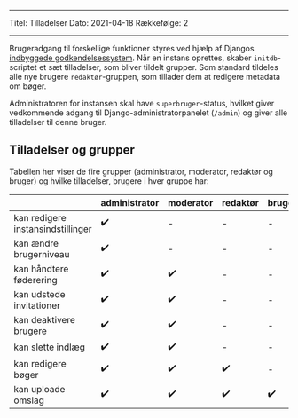 - - -
Titel: Tilladelser Dato: 2021-04-18 Rækkefølge: 2
- - -

Brugeradgang til forskellige funktioner styres ved hjælp af Djangos [indbyggede godkendelsessystem](https://docs.djangoproject.com/en/3.2/topics/auth/default/). Når en instans oprettes, skaber `initdb`-scriptet et sæt tilladelser, som bliver tildelt grupper. Som standard tildeles alle nye brugere `redaktør`-gruppen, som tillader dem at redigere metadata om bøger.

Administratoren for instansen skal have `superbruger`-status, hvilket giver vedkommende adgang til Django-administratorpanelet (`/admin`) og giver alle tilladelser til denne bruger.

## Tilladelser og grupper
Tabellen her viser de fire grupper (administrator, moderator, redaktør og bruger) og hvilke tilladelser, brugere i hver gruppe har:

|                                   | administrator | moderator | redaktør | bruger |
| --------------------------------- | ------------- | --------- | -------- | ------ |
| kan redigere instansindstillinger | ✔️            | -         | -        | -      |
| kan ændre brugerniveau            | ✔️            | -         | -        | -      |
| kan håndtere føderering           | ✔️            | ✔️        | -        | -      |
| kan udstede invitationer          | ✔️            | ✔️        | -        | -      |
| kan deaktivere brugere            | ✔️            | ✔️        | -        | -      |
| kan slette indlæg                 | ✔️            | ✔️        | -        | -      |
| kan redigere bøger                | ✔️            | ✔️        | ✔️       | -      |
 kan uploade omslag            |  ✔️    |     ✔️       |   ✔️     |  ✔️
